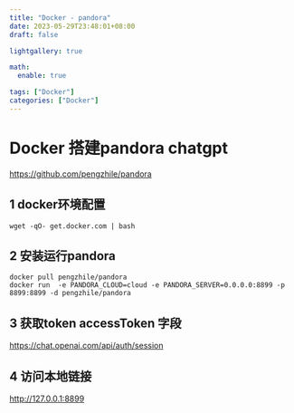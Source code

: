 ```yaml
---
title: "Docker - pandora"
date: 2023-05-29T23:48:01+08:00
draft: false

lightgallery: true

math:
  enable: true

tags: ["Docker"]
categories: ["Docker"]
---
```


# Docker 搭建pandora chatgpt
<https://github.com/pengzhile/pandora>

## 1 docker环境配置

```
wget -qO- get.docker.com | bash
```

## 2 安装运行pandora
```
docker pull pengzhile/pandora
docker run  -e PANDORA_CLOUD=cloud -e PANDORA_SERVER=0.0.0.0:8899 -p 8899:8899 -d pengzhile/pandora
```

## 3 获取token accessToken 字段
<https://chat.openai.com/api/auth/session>

## 4 访问本地链接
<http://127.0.0.1:8899>
